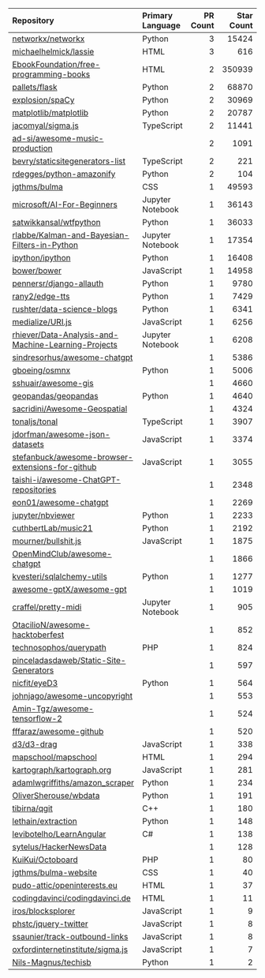 | Repository | Primary Language | PR Count | Star Count |
| :-- | :-- | --: | --: |
| [networkx/networkx](https://github.com/networkx/networkx) | Python | 3 | 15424 |
| [michaelhelmick/lassie](https://github.com/michaelhelmick/lassie) | HTML | 3 | 616 |
| [EbookFoundation/free-programming-books](https://github.com/EbookFoundation/free-programming-books) | HTML | 2 | 350939 |
| [pallets/flask](https://github.com/pallets/flask) | Python | 2 | 68870 |
| [explosion/spaCy](https://github.com/explosion/spaCy) | Python | 2 | 30969 |
| [matplotlib/matplotlib](https://github.com/matplotlib/matplotlib) | Python | 2 | 20787 |
| [jacomyal/sigma.js](https://github.com/jacomyal/sigma.js) | TypeScript | 2 | 11441 |
| [ad-si/awesome-music-production](https://github.com/ad-si/awesome-music-production) |  | 2 | 1091 |
| [bevry/staticsitegenerators-list](https://github.com/bevry/staticsitegenerators-list) | TypeScript | 2 | 221 |
| [rdegges/python-amazonify](https://github.com/rdegges/python-amazonify) | Python | 2 | 104 |
| [jgthms/bulma](https://github.com/jgthms/bulma) | CSS | 1 | 49593 |
| [microsoft/AI-For-Beginners](https://github.com/microsoft/AI-For-Beginners) | Jupyter Notebook | 1 | 36143 |
| [satwikkansal/wtfpython](https://github.com/satwikkansal/wtfpython) | Python | 1 | 36033 |
| [rlabbe/Kalman-and-Bayesian-Filters-in-Python](https://github.com/rlabbe/Kalman-and-Bayesian-Filters-in-Python) | Jupyter Notebook | 1 | 17354 |
| [ipython/ipython](https://github.com/ipython/ipython) | Python | 1 | 16408 |
| [bower/bower](https://github.com/bower/bower) | JavaScript | 1 | 14958 |
| [pennersr/django-allauth](https://github.com/pennersr/django-allauth) | Python | 1 | 9780 |
| [rany2/edge-tts](https://github.com/rany2/edge-tts) | Python | 1 | 7429 |
| [rushter/data-science-blogs](https://github.com/rushter/data-science-blogs) | Python | 1 | 6341 |
| [medialize/URI.js](https://github.com/medialize/URI.js) | JavaScript | 1 | 6256 |
| [rhiever/Data-Analysis-and-Machine-Learning-Projects](https://github.com/rhiever/Data-Analysis-and-Machine-Learning-Projects) | Jupyter Notebook | 1 | 6208 |
| [sindresorhus/awesome-chatgpt](https://github.com/sindresorhus/awesome-chatgpt) |  | 1 | 5386 |
| [gboeing/osmnx](https://github.com/gboeing/osmnx) | Python | 1 | 5006 |
| [sshuair/awesome-gis](https://github.com/sshuair/awesome-gis) |  | 1 | 4660 |
| [geopandas/geopandas](https://github.com/geopandas/geopandas) | Python | 1 | 4640 |
| [sacridini/Awesome-Geospatial](https://github.com/sacridini/Awesome-Geospatial) |  | 1 | 4324 |
| [tonaljs/tonal](https://github.com/tonaljs/tonal) | TypeScript | 1 | 3907 |
| [jdorfman/awesome-json-datasets](https://github.com/jdorfman/awesome-json-datasets) | JavaScript | 1 | 3374 |
| [stefanbuck/awesome-browser-extensions-for-github](https://github.com/stefanbuck/awesome-browser-extensions-for-github) | JavaScript | 1 | 3055 |
| [taishi-i/awesome-ChatGPT-repositories](https://github.com/taishi-i/awesome-ChatGPT-repositories) |  | 1 | 2348 |
| [eon01/awesome-chatgpt](https://github.com/eon01/awesome-chatgpt) |  | 1 | 2269 |
| [jupyter/nbviewer](https://github.com/jupyter/nbviewer) | Python | 1 | 2233 |
| [cuthbertLab/music21](https://github.com/cuthbertLab/music21) | Python | 1 | 2192 |
| [mourner/bullshit.js](https://github.com/mourner/bullshit.js) | JavaScript | 1 | 1875 |
| [OpenMindClub/awesome-chatgpt](https://github.com/OpenMindClub/awesome-chatgpt) |  | 1 | 1866 |
| [kvesteri/sqlalchemy-utils](https://github.com/kvesteri/sqlalchemy-utils) | Python | 1 | 1277 |
| [awesome-gptX/awesome-gpt](https://github.com/awesome-gptX/awesome-gpt) |  | 1 | 1019 |
| [craffel/pretty-midi](https://github.com/craffel/pretty-midi) | Jupyter Notebook | 1 | 905 |
| [OtacilioN/awesome-hacktoberfest](https://github.com/OtacilioN/awesome-hacktoberfest) |  | 1 | 852 |
| [technosophos/querypath](https://github.com/technosophos/querypath) | PHP | 1 | 824 |
| [pinceladasdaweb/Static-Site-Generators](https://github.com/pinceladasdaweb/Static-Site-Generators) |  | 1 | 597 |
| [nicfit/eyeD3](https://github.com/nicfit/eyeD3) | Python | 1 | 564 |
| [johnjago/awesome-uncopyright](https://github.com/johnjago/awesome-uncopyright) |  | 1 | 553 |
| [Amin-Tgz/awesome-tensorflow-2](https://github.com/Amin-Tgz/awesome-tensorflow-2) |  | 1 | 524 |
| [fffaraz/awesome-github](https://github.com/fffaraz/awesome-github) |  | 1 | 520 |
| [d3/d3-drag](https://github.com/d3/d3-drag) | JavaScript | 1 | 338 |
| [mapschool/mapschool](https://github.com/mapschool/mapschool) | HTML | 1 | 294 |
| [kartograph/kartograph.org](https://github.com/kartograph/kartograph.org) | JavaScript | 1 | 281 |
| [adamlwgriffiths/amazon_scraper](https://github.com/adamlwgriffiths/amazon_scraper) | Python | 1 | 234 |
| [OliverSherouse/wbdata](https://github.com/OliverSherouse/wbdata) | Python | 1 | 191 |
| [tibirna/qgit](https://github.com/tibirna/qgit) | C++ | 1 | 180 |
| [lethain/extraction](https://github.com/lethain/extraction) | Python | 1 | 148 |
| [levibotelho/LearnAngular](https://github.com/levibotelho/LearnAngular) | C# | 1 | 138 |
| [sytelus/HackerNewsData](https://github.com/sytelus/HackerNewsData) |  | 1 | 128 |
| [KuiKui/Octoboard](https://github.com/KuiKui/Octoboard) | PHP | 1 | 80 |
| [jgthms/bulma-website](https://github.com/jgthms/bulma-website) | CSS | 1 | 40 |
| [pudo-attic/openinterests.eu](https://github.com/pudo-attic/openinterests.eu) | HTML | 1 | 37 |
| [codingdavinci/codingdavinci.de](https://github.com/codingdavinci/codingdavinci.de) | HTML | 1 | 11 |
| [iros/blocksplorer](https://github.com/iros/blocksplorer) | JavaScript | 1 | 9 |
| [phstc/jquery-twitter](https://github.com/phstc/jquery-twitter) | JavaScript | 1 | 8 |
| [ssaunier/track-outbound-links](https://github.com/ssaunier/track-outbound-links) | JavaScript | 1 | 8 |
| [oxfordinternetinstitute/sigma.js](https://github.com/oxfordinternetinstitute/sigma.js) | JavaScript | 1 | 7 |
| [Nils-Magnus/techisb](https://github.com/Nils-Magnus/techisb) | Python | 1 | 2 |
